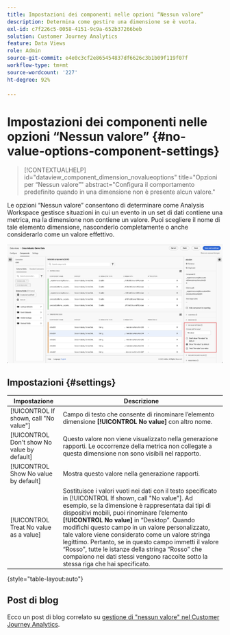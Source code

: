 ```yaml
---
title: Impostazioni dei componenti nelle opzioni “Nessun valore”
description: Determina come gestire una dimensione se è vuota.
exl-id: c7f226c5-0058-4151-9c9a-652b37266beb
solution: Customer Journey Analytics
feature: Data Views
role: Admin
source-git-commit: e4e0c3cf2e865454837df6626c3b1b09f119f07f
workflow-type: tm+mt
source-wordcount: '227'
ht-degree: 92%

---
```


# Impostazioni dei componenti nelle opzioni “Nessun valore” {#no-value-options-component-settings}

<!-- markdownlint-disable MD034 -->

>[!CONTEXTUALHELP]
>id="dataview_component_dimension_novalueoptions"
>title="Opzioni per “Nessun valore”"
>abstract="Configura il comportamento predefinito quando in una dimensione non è presente alcun valore."

<!-- markdownlint-enable MD034 -->


Le opzioni “Nessun valore” consentono di determinare come Analysis Workspace gestisce situazioni in cui un evento in un set di dati contiene una metrica, ma la dimensione non contiene un valore. Puoi scegliere il nome di tale elemento dimensione, nasconderlo completamente o anche considerarlo come un valore effettivo.

![Opzioni per “Nessun valore”](../assets/no-value-options.png)

## Impostazioni {#settings}

| Impostazione | Descrizione |
| --- | --- |
| [!UICONTROL If shown, call "No value"] | Campo di testo che consente di rinominare l’elemento dimensione **[!UICONTROL No value]** con altro nome. |
| [!UICONTROL Don't show No value by default] | Questo valore non viene visualizzato nella generazione rapporti. Le occorrenze della metrica non collegate a questa dimensione non sono visibili nel rapporto. |
| [!UICONTROL Show No value by default] | Mostra questo valore nella generazione rapporti. |
| [!UICONTROL Treat No value as a value] | Sostituisce i valori vuoti nei dati con il testo specificato in [!UICONTROL If shown, call "No value"]. Ad esempio, se la dimensione è rappresentata dai tipi di dispositivi mobili, puoi rinominare l’elemento **[!UICONTROL No value]** in “Desktop”. Quando modifichi questo campo in un valore personalizzato, tale valore viene considerato come un valore stringa legittimo. Pertanto, se in questo campo immetti il valore “Rosso”, tutte le istanze della stringa “Rosso” che compaiono nei dati stessi vengono raccolte sotto la stessa riga che hai specificato. |

{style="table-layout:auto"}

## Post di blog

Ecco un post di blog correlato su [gestione di &quot;nessun valore&quot; nel Customer Journey Analytics](https://experienceleaguecommunities.adobe.com/t5/adobe-analytics-blogs/handling-quot-no-value-quot-in-customer-journey-analytics/ba-p/597339).
